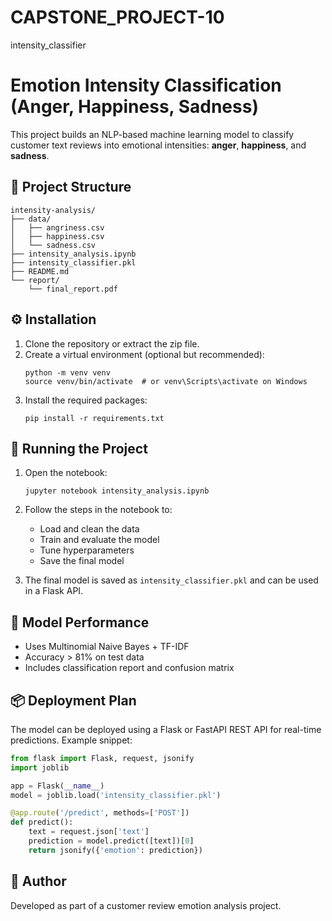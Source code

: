 # CAPSTONE_PROJECT-10
intensity_classifier

# Emotion Intensity Classification (Anger, Happiness, Sadness)

This project builds an NLP-based machine learning model to classify customer text reviews into emotional intensities: **anger**, **happiness**, and **sadness**.

## 📁 Project Structure

```
intensity-analysis/
├── data/
│   ├── angriness.csv
│   ├── happiness.csv
│   └── sadness.csv
├── intensity_analysis.ipynb
├── intensity_classifier.pkl
├── README.md
└── report/
    └── final_report.pdf
```

## ⚙️ Installation

1. Clone the repository or extract the zip file.
2. Create a virtual environment (optional but recommended):
   ```
   python -m venv venv
   source venv/bin/activate  # or venv\Scripts\activate on Windows
   ```
3. Install the required packages:
   ```
   pip install -r requirements.txt
   ```

## 🚀 Running the Project

1. Open the notebook:
   ```
   jupyter notebook intensity_analysis.ipynb
   ```

2. Follow the steps in the notebook to:
   - Load and clean the data
   - Train and evaluate the model
   - Tune hyperparameters
   - Save the final model

3. The final model is saved as `intensity_classifier.pkl` and can be used in a Flask API.

## 🧪 Model Performance

- Uses Multinomial Naive Bayes + TF-IDF
- Accuracy > 81% on test data
- Includes classification report and confusion matrix

## 📦 Deployment Plan

The model can be deployed using a Flask or FastAPI REST API for real-time predictions. Example snippet:

```python
from flask import Flask, request, jsonify
import joblib

app = Flask(__name__)
model = joblib.load('intensity_classifier.pkl')

@app.route('/predict', methods=['POST'])
def predict():
    text = request.json['text']
    prediction = model.predict([text])[0]
    return jsonify({'emotion': prediction})
```

## 📝 Author

Developed as part of a customer review emotion analysis project.

